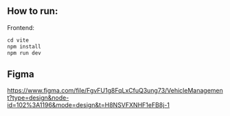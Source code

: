 ## How to run:

Frontend:

```js
cd vite
npm install
npm run dev
```

## Figma

https://www.figma.com/file/FgvFU1g8FqLxCfuQ3ung73/VehicleManagement?type=design&node-id=102%3A1196&mode=design&t=H8NSVFXNHF1eFB8j-1

